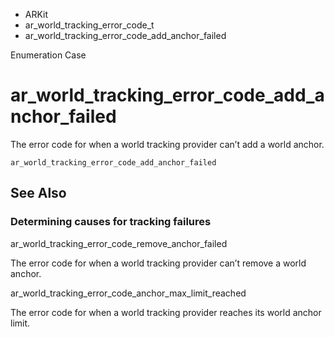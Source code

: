 

- ARKit
- ar_world_tracking_error_code_t
-  ar_world_tracking_error_code_add_anchor_failed 

Enumeration Case

# ar_world_tracking_error_code_add_anchor_failed

The error code for when a world tracking provider can’t add a world anchor.

``` source
ar_world_tracking_error_code_add_anchor_failed
```

## See Also

### Determining causes for tracking failures

ar_world_tracking_error_code_remove_anchor_failed

The error code for when a world tracking provider can’t remove a world anchor.

ar_world_tracking_error_code_anchor_max_limit_reached

The error code for when a world tracking provider reaches its world anchor limit.

